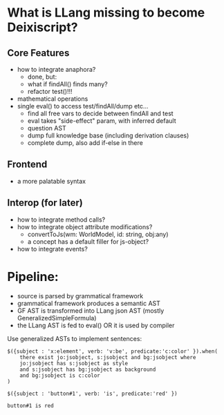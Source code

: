 # What is LLang missing to become Deixiscript?

## Core Features

- how to integrate anaphora?
  - done, but:
  - what if findAll() finds many?
  - refactor test()!!!
- mathematical operations
- single eval() to access test/findAll/dump etc...
  - find all free vars to decide between findAll and test
  - eval takes "side-effect" param, with inferred default
  - question AST
  - dump full knowledge base (including derivation clauses)
  - complete dump, also add if-else in there

## Frontend

- a more palatable syntax

## Interop (for later)

- how to integrate method calls?
- how to integrate object attribute modifications?
  - convertToJs(wm: WorldModel, id: string, obj:any)
  - a concept has a default filler for js-object?
- how to integrate events?

# Pipeline:

- source is parsed by grammatical framework
- grammatical framework produces a semantic AST
- GF AST is transformed into LLang json AST (mostly GeneralizedSimpleFormula)
- the LLang AST is fed to eval() OR it is used by compiler

Use generalized ASTs to implement sentences:

```
$({subject : 'x:element', verb: 'v:be', predicate:'c:color' }).when(
	there exist jo:jsobject, s:jsobject and bg:jsobject where
	jo:jsobject has s:jsobject as style 
	and s:jsobject has bg:jsobject as background
	and bg:jsobject is c:color
)

$({subject : 'button#1', verb: 'is', predicate:'red' })

button#1 is red
```
